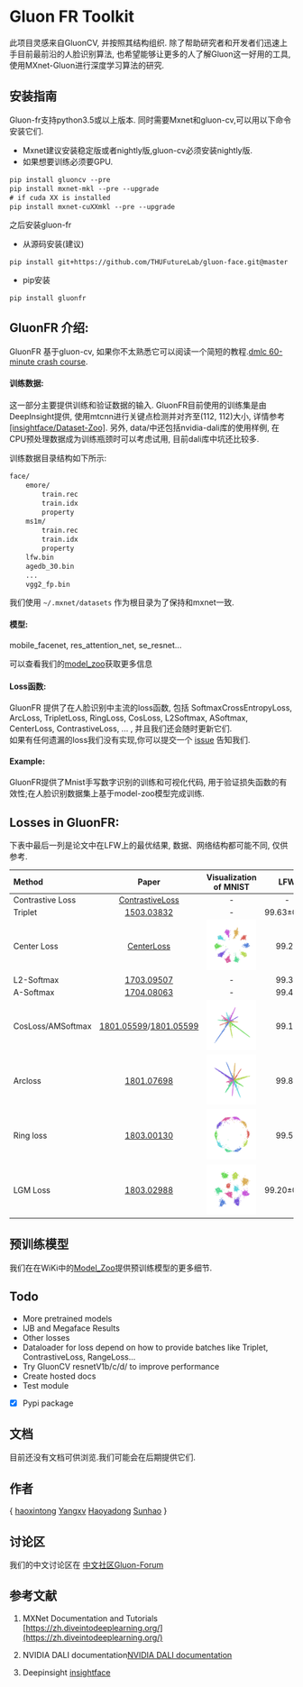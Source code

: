# Gluon FR Toolkit

此项目灵感来自GluonCV, 并按照其结构组织. 除了帮助研究者和开发者们迅速上手目前最前沿的人脸识别算法, 
也希望能够让更多的人了解Gluon这一好用的工具, 使用MXnet-Gluon进行深度学习算法的研究.

## 安装指南
Gluon-fr支持python3.5或以上版本.
同时需要Mxnet和gluon-cv,可以用以下命令安装它们.
- Mxnet建议安装稳定版或者nightly版,gluon-cv必须安装nightly版.
- 如果想要训练必须要GPU.
```shell
pip install gluoncv --pre
pip install mxnet-mkl --pre --upgrade
# if cuda XX is installed
pip install mxnet-cuXXmkl --pre --upgrade
```
之后安装gluon-fr
- 从源码安装(建议)
```shell
pip install git+https://github.com/THUFutureLab/gluon-face.git@master
```
- pip安装
```shell
pip install gluonfr
```

## GluonFR 介绍:
GluonFR 基于gluon-cv, 如果你不太熟悉它可以阅读一个简短的教程.[dmlc 60-minute crash course](http://gluon-crash-course.mxnet.io/).
#### 训练数据: 
这一部分主要提供训练和验证数据的输入. GluonFR目前使用的训练集是由DeepInsight提供, 使用mtcnn进行关键点检测并对齐至(112, 112)大小,
 详情参考[[insightface/Dataset-Zoo]](https://github.com/deepinsight/insightface/wiki/Dataset-Zoo). 
另外, data/中还包括nvidia-dali库的使用样例, 在CPU预处理数据成为训练瓶颈时可以考虑试用, 目前dali库中坑还比较多.

训练数据目录结构如下所示:
```
face/
    emore/
        train.rec
        train.idx
        property
    ms1m/
        train.rec
        train.idx
        property
    lfw.bin
    agedb_30.bin
    ...
    vgg2_fp.bin
```
我们使用 `~/.mxnet/datasets` 作为根目录为了保持和mxnet一致.

#### 模型:
mobile_facenet, res_attention_net, se_resnet...

可以查看我们的[model_zoo](/wiki/Model_Zoo)获取更多信息
#### Loss函数:
GluonFR 提供了在人脸识别中主流的loss函数, 包括 SoftmaxCrossEntropyLoss, ArcLoss, TripletLoss, 
RingLoss, CosLoss, L2Softmax, ASoftmax, CenterLoss, ContrastiveLoss, ... , 并且我们还会随时更新它们.  
如果有任何遗漏的loss我们没有实现,你可以提交一个 [issue](https://github.com/THUFutureLab/gluon-face/issues) 告知我们.

#### Example:
GluonFR提供了Mnist手写数字识别的训练和可视化代码, 用于验证损失函数的有效性;在人脸识别数据集上基于model-zoo模型完成训练.  
  
## Losses in GluonFR:  
下表中最后一列是论文中在LFW上的最优结果, 数据、网络结构都可能不同, 仅供参考.  

|Method| Paper |Visualization of MNIST|LFW|
|:---|:---:| :---:|:---:|
|Contrastive Loss|[ContrastiveLoss](http://yann.lecun.com/exdb/publis/pdf/hadsell-chopra-lecun-06.pdf)|-|-|
|Triplet|[1503.03832](https://arxiv.org/abs/1503.03832)|-|99.63±0.09|
|Center Loss|[CenterLoss](https://ydwen.github.io/papers/WenECCV16.pdf)|<img src="resources/mnist-euclidean/center-train-epoch100.png"/>|99.28 |
|L2-Softmax|[1703.09507](https://arxiv.org/abs/1703.09507)|-|99.33|
|A-Softmax|[1704.08063](https://arxiv.org/abs/1704.08063)|-|99.42|
|CosLoss/AMSoftmax|[1801.05599](https://arxiv.org/abs/1801.05599)/[1801.05599](https://arxiv.org/abs/1801.05599)|<img src="resources/minst-angular/cosloss-train-epoch95.png"/>|99.17|
|Arcloss|[1801.07698](https://arxiv.org/abs/1801.07698)|<img src="resources/minst-angular/arcloss-train-epoch100.png"/>|99.82|
|Ring loss|[1803.00130](https://arxiv.org/abs/1803.00130)|<img src="resources/mnist-euclidean/ringloss-train-epoch95-0.1.png"/>|99.52|
|LGM Loss|[1803.02988](https://arxiv.org/abs/1803.02988)|<img src="resources/mnist-euclidean/LGMloss-train-epoch100.png"/>|99.20±0.03|

## 预训练模型
我们在在WiKi中的[Model_Zoo](wiki/Model_Zoo)提供预训练模型的更多细节.

## Todo

- More pretrained models
- IJB and Megaface Results
- Other losses
- Dataloader for loss depend on how to provide batches like Triplet, ContrastiveLoss, RangeLoss...
- Try GluonCV resnetV1b/c/d/ to improve performance
- Create hosted docs
- Test module
- [x] Pypi package


## 文档

目前还没有文档可供浏览.我们可能会在后期提供它们.

## 作者
{ [haoxintong](https://github.com/haoxintong) [Yangxv](https://github.com/PistonY) [Haoyadong](https://github.com/jiqirenno1) [Sunhao](https://github.com/smartadpole) }

## 讨论区
我们的中文讨论区在 [中文社区Gluon-Forum](https://discuss.gluon.ai/t/topic/9959)

## 参考文献

1. MXNet Documentation and Tutorials [https://zh.diveintodeeplearning.org/](https://zh.diveintodeeplearning.org/)

1. NVIDIA DALI documentation[NVIDIA DALI documentation](https://docs.nvidia.com/deeplearning/sdk/dali-developer-guide/docs/index.html)

1. Deepinsight [insightface](https://github.com/deepinsight/insightface)